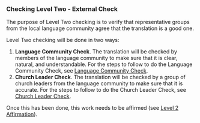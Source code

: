 
### Checking Level Two - External Check

The purpose of Level Two checking is to verify that representative groups from the local language community agree that the translation is a good one.

Level Two checking will be done in two ways:

1. **Language Community Check**. The translation will be checked by members of the language community to make sure that it is clear, natural, and understandable. For the steps to follow to do the Language Community Check, see [Language Community Check](../language-community-check/01.md).
1. **Church Leader Check**. The translation will be checked by a group of church leaders from the language community to make sure that it is accurate. For the steps to follow to do the Church Leader Check, see [Church Leader Check](../church-leader-check/01.md).

Once this has been done, this work needs to be affirmed (see [Level 2 Affirmation](../good/01.md)).